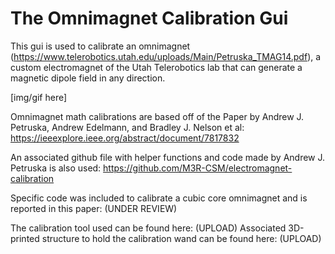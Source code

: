 # The Omnimagnet Calibration Gui

This gui is used to calibrate an omnimagnet (https://www.telerobotics.utah.edu/uploads/Main/Petruska_TMAG14.pdf), a custom electromagnet of the Utah Telerobotics lab that can generate a magnetic dipole field in any direction.

[img/gif here]

Omnimagnet math calibrations are based off of the Paper by Andrew J. Petruska, Andrew Edelmann, and Bradley J. Nelson et al: https://ieeexplore.ieee.org/abstract/document/7817832

An associated github file with helper functions and code made by Andrew J. Petruska is also used: https://github.com/M3R-CSM/electromagnet-calibration

Specific code was included to calibrate a cubic core omnimagnet and is reported in this paper: (UNDER REVIEW)

The calibration tool used can be found here: (UPLOAD)
Associated 3D-printed structure to hold the calibration wand can be found here: (UPLOAD)
